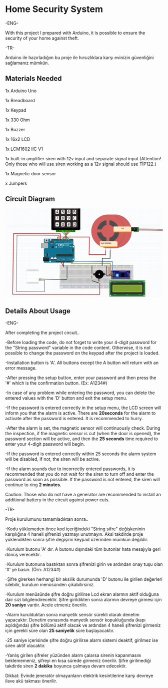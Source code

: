 # Home Security System

-ENG- 

With this project I prepared with Arduino, it is possible to ensure the security of your home against theft.

-TR-
 
Arduino ile hazırladığım bu proje ile hırsızlıklara karşı evinizin güvenliğini sağlamanız mümkün.

## Materials Needed

1x Arduino Uno

1x Breadboard

1x Keypad

1x 330 Ohm

1x Buzzer

1x 16x2 LCD 

1x LCM1602 IIC V1

1x built-in amplifier siren with 12v input and separate signal input (Attention! Only those who will use siren working as a 12v signal should use TİP122.)

1x Magnetic door sensor

x Jumpers


## Circuit Diagram


![img](images/circuit.png)


## Details About Usage


-ENG-


After completing the project circuit..

-Before loading the code, do not forget to write your 4-digit password for the "String password" variable in the code content. Otherwise, it is not possible to change the password on the keypad after the project is loaded.

-Installation button is 'A'. All buttons except the A button will return with an error message.

-After pressing the setup button, enter your password and then press the '#' which is the confirmation button. (Ex: A1234#)

-In case of any problem while entering the password, you can delete the entered values ​​with the 'D' button and exit the setup menu.

-If the password is entered correctly in the setup menu, the LCD screen will inform you that the alarm is active.
There are **20seconds** for the alarm to activate after the password is entered. It is recommended to hurry.

-After the alarm is set, the magnetic sensor will continuously check.
During the inspection, if the magnetic sensor is cut (when the door is opened), the password section will be active, and then the **25 seconds** time required to enter your 4-digit password will begin.

-If the password is entered correctly within 25 seconds the alarm system will be disabled, if not, the siren will be active.

-If the alarm sounds due to incorrectly entered passwords, it is recommended that you do not wait for the siren to turn off and enter the password as soon as possible. If the password is not entered, the siren will continue to ring **2 minutes**.

Caution: Those who do not have a generator are recommended to install an additional battery in the circuit against power cuts.


-TR- 


Proje kurulumunu tamamladıktan sonra..

-Kodu yüklemeden önce kod içeriğindeki "String sifre" değişkeninin karşılığına 4 haneli şifrenizi yazmayı unutmayın. Aksi takdirde proje yüklendikten sonra şifre değişimi keypad üzerinden mümkün değildir.

-Kurulum butonu 'A' dır. A butonu dışındaki tüm butonlar hata mesajıyla geri dönüş verecektir.

-Kurulum butonuna bastıktan sonra şifrenizi girin ve ardından onay tuşu olan '#' ye  basın. (Örn: A1234#)

-Şifre girerken herhangi bir aksilik durumunda 'D' butonu ile girilen değerleri silebilir, kurulum menüsünden çıkabilirsiniz.

-Kurulum menüsünde şifre doğru girilirse Lcd ekran alarmın aktif olduğuna dair sizi bilgilendirecektir.
Şifre girildikten sonra alarmın devreye girmesi için **20 saniye** vardır. Acele etmeniz önerilir.

-Alarm kurulduktan sonra manyetik sensör sürekli olarak denetim yapacaktır. 
Denetim esnasında manyetik sensör kopukluğunda (kapı açıldığında) şifre bölümü aktif olacak ve ardından 4 haneli şifrenizi girmeniz için gerekli süre olan **25 saniyelik** süre başlayacaktır.

-25 saniye içerisinde şifre doğru girilirse alarm sistemi deaktif, girilmez ise siren aktif olacaktır.

-Yanlış girilen şifreler yüzünden alarm çalarsa sirenin kapanmasını beklememeniz, şifreyi en kısa sürede girmeniz önerilir. Şifre girilmediği takdirde siren **2 dakika** boyunca çalmaya devam edecektir.

Dikkat: Evinde jeneratör olmayanların elektrik kesintilerine karşı devreye ilave akü takması önerilir.